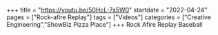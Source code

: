 +++
title = "https://youtu.be/50HcL-7s5W0"
startdate = "2022-04-24"
pages = ["Rock-afire Replay"]
tags = ["Videos"]
categories = ["Creative Engineering","ShowBiz Pizza Place"]
+++
Rock Afire Replay Baseball
